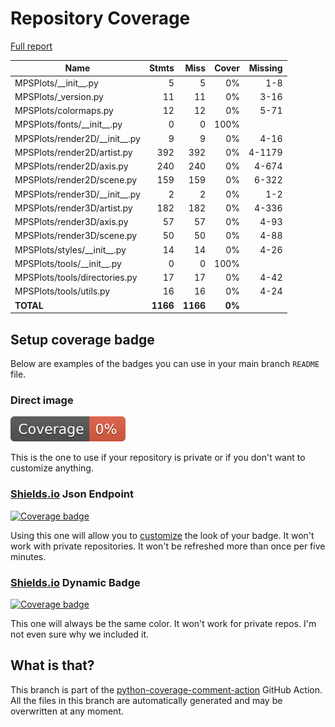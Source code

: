 # Repository Coverage

[Full report](https://htmlpreview.github.io/?https://github.com/MartinPdeS/MPSPlots/blob/python-coverage-comment-action-data/htmlcov/index.html)

| Name                              |    Stmts |     Miss |  Cover |   Missing |
|---------------------------------- | -------: | -------: | -----: | --------: |
| MPSPlots/\_\_init\_\_.py          |        5 |        5 |     0% |       1-8 |
| MPSPlots/\_version.py             |       11 |       11 |     0% |      3-16 |
| MPSPlots/colormaps.py             |       12 |       12 |     0% |      5-71 |
| MPSPlots/fonts/\_\_init\_\_.py    |        0 |        0 |   100% |           |
| MPSPlots/render2D/\_\_init\_\_.py |        9 |        9 |     0% |      4-16 |
| MPSPlots/render2D/artist.py       |      392 |      392 |     0% |    4-1179 |
| MPSPlots/render2D/axis.py         |      240 |      240 |     0% |     4-674 |
| MPSPlots/render2D/scene.py        |      159 |      159 |     0% |     6-322 |
| MPSPlots/render3D/\_\_init\_\_.py |        2 |        2 |     0% |       1-2 |
| MPSPlots/render3D/artist.py       |      182 |      182 |     0% |     4-336 |
| MPSPlots/render3D/axis.py         |       57 |       57 |     0% |      4-93 |
| MPSPlots/render3D/scene.py        |       50 |       50 |     0% |      4-88 |
| MPSPlots/styles/\_\_init\_\_.py   |       14 |       14 |     0% |      4-26 |
| MPSPlots/tools/\_\_init\_\_.py    |        0 |        0 |   100% |           |
| MPSPlots/tools/directories.py     |       17 |       17 |     0% |      4-42 |
| MPSPlots/tools/utils.py           |       16 |       16 |     0% |      4-24 |
|                         **TOTAL** | **1166** | **1166** | **0%** |           |


## Setup coverage badge

Below are examples of the badges you can use in your main branch `README` file.

### Direct image

[![Coverage badge](https://raw.githubusercontent.com/MartinPdeS/MPSPlots/python-coverage-comment-action-data/badge.svg)](https://htmlpreview.github.io/?https://github.com/MartinPdeS/MPSPlots/blob/python-coverage-comment-action-data/htmlcov/index.html)

This is the one to use if your repository is private or if you don't want to customize anything.

### [Shields.io](https://shields.io) Json Endpoint

[![Coverage badge](https://img.shields.io/endpoint?url=https://raw.githubusercontent.com/MartinPdeS/MPSPlots/python-coverage-comment-action-data/endpoint.json)](https://htmlpreview.github.io/?https://github.com/MartinPdeS/MPSPlots/blob/python-coverage-comment-action-data/htmlcov/index.html)

Using this one will allow you to [customize](https://shields.io/endpoint) the look of your badge.
It won't work with private repositories. It won't be refreshed more than once per five minutes.

### [Shields.io](https://shields.io) Dynamic Badge

[![Coverage badge](https://img.shields.io/badge/dynamic/json?color=brightgreen&label=coverage&query=%24.message&url=https%3A%2F%2Fraw.githubusercontent.com%2FMartinPdeS%2FMPSPlots%2Fpython-coverage-comment-action-data%2Fendpoint.json)](https://htmlpreview.github.io/?https://github.com/MartinPdeS/MPSPlots/blob/python-coverage-comment-action-data/htmlcov/index.html)

This one will always be the same color. It won't work for private repos. I'm not even sure why we included it.

## What is that?

This branch is part of the
[python-coverage-comment-action](https://github.com/marketplace/actions/python-coverage-comment)
GitHub Action. All the files in this branch are automatically generated and may be
overwritten at any moment.
